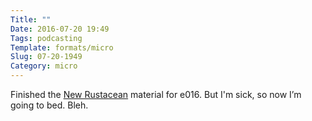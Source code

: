 ```yaml
---
Title: ""
Date: 2016-07-20 19:49
Tags: podcasting
Template: formats/micro
Slug: 07-20-1949
Category: micro
---
```


Finished the [New Rustacean] material for e016. But I'm sick, so now I’m going to bed. Bleh.

[New Rustacean]: http://www.newrustacean.com
